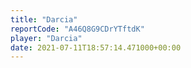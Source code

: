 ```yaml
---
title: "Darcia"
reportCode: "A46Q8G9CDrYTftdK"
player: "Darcia"
date: 2021-07-11T18:57:14.471000+00:00
---
```

